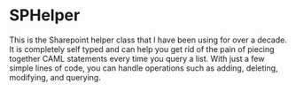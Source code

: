 # SPHelper
This is the Sharepoint helper class that I have been using for over a decade. It is completely self typed and can help you get rid of the pain of piecing together CAML statements every time you query a list. With just a few simple lines of code, you can handle operations such as adding, deleting, modifying, and querying.
